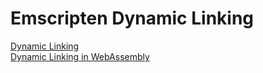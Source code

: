# Emscripten Dynamic Linking

[Dynamic Linking](https://emscripten.org/docs/compiling/Dynamic-Linking.html)  
[Dynamic Linking in WebAssembly](https://pspdfkit.com/blog/2022/dynamic-linking-in-webassembly/)  
